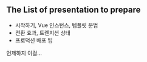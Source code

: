 ## The List of presentation to prepare
- 시작하기, Vue 인스턴스, 템플릿 문법
- 전환 효과, 트렌지션 상태
- 프로덕션 배포 팁

언제하지 이걸...
